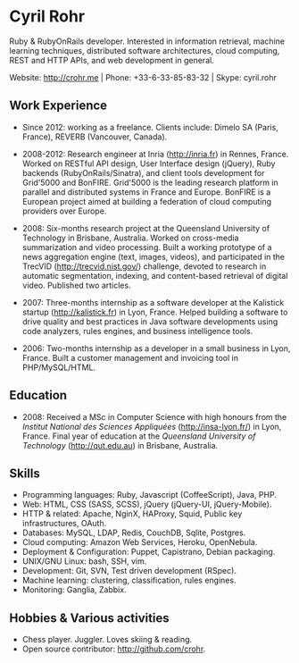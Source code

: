 # Cyril Rohr

Ruby & RubyOnRails developer. Interested in information retrieval,
machine learning techniques, distributed software architectures, cloud
computing, REST and HTTP APIs, and web development in general.

Website: <http://crohr.me> | Phone: +33-6-33-85-83-32 | Skype: cyril.rohr

## Work Experience

* Since 2012: working as a freelance. Clients include: Dimelo SA (Paris,
  France), REVERB (Vancouver, Canada).

* 2008-2012: Research engineer at Inria (<http://inria.fr>) in Rennes,
  France. Worked on RESTful API design, User Interface design (jQuery),
  Ruby backends (RubyOnRails/Sinatra), and client tools development for
  Grid'5000 and BonFIRE. Grid'5000 is the leading research platform in
  parallel and distributed systems in France and Europe. BonFIRE is a
  European project aimed at building a federation of cloud computing
  providers over Europe.

* 2008: Six-months research project at the Queensland University of
  Technology in Brisbane, Australia. Worked on cross-media summarization
  and video processing. Built a working prototype of a news aggregation
  engine (text, images, videos), and participated in the TrecVID
  (<http://trecvid.nist.gov/>) challenge, devoted to research in
  automatic segmentation, indexing, and content-based retrieval of
  digital video. Published two articles.

* 2007: Three-months internship as a software developer at the Kalistick
  startup (<http://kalistick.fr>) in Lyon, France. Helped building a
  software to drive quality and best practices in Java software
  developments using code analyzers, rules engines, and business
  intelligence tools.

* 2006: Two-months internship as a developer in a small business in
  Lyon, France. Built a customer management and invoicing tool in
  PHP/MySQL/HTML.

## Education

* 2008: Received a MSc in Computer Science with high honours from the
  *Institut National des Sciences Appliquées* (<http://insa-lyon.fr/>)
  in Lyon, France. Final year of education at the *Queensland University
  of Technology* (<http://qut.edu.au>) in Brisbane, Australia.

## Skills

* Programming languages: Ruby, Javascript (CoffeeScript), Java, PHP.
* Web: HTML, CSS (SASS, SCSS), jQuery (jQuery-UI, jQuery-Mobile).
* HTTP & related: Apache, NginX, HAProxy, Squid, Public key infrastructures, OAuth.
* Databases: MySQL, LDAP, Redis, CouchDB, Sqlite, Postgres.
* Cloud computing: Amazon Web Services, Heroku, OpenNebula.
* Deployment & Configuration: Puppet, Capistrano, Debian packaging.
* UNIX/GNU Linux: bash, SSH, vim.
* Development: Git, SVN, Test driven development (RSpec).
* Machine learning: clustering, classification, rules engines.
* Monitoring: Ganglia, Zabbix.

<!--
## Publications

* Eugen Feller, **Cyril Rohr**, David Margery, and Christine Morin.
  *Energy Management in IaaS Clouds: A Holistic Approach*. The 5th IEEE
  International Conference on Cloud Computing (CLOUD), Honolulu, Hawaii,
  USA, June 2012.

* **Cyril Rohr** et Dian Tjondronegoro. 2008. Aggregated cross-media
  news visualization and personalization. In Proceeding of the 1st ACM
  international conference on Multimedia information retrieval (MIR
  '08). ACM, New York, NY, USA, 371-378.

* Johannes Sasongko, **Cyril Rohr**, et Dian Tjondronegoro. 2008.
  Efficient generation of pleasant video summaries. In Proceedings of
  the 2nd ACM TRECVid Video Summarization Workshop (TVS '08). ACM, New
  York, NY, USA, 119-123.
-->

## Hobbies & Various activities

* Chess player. Juggler. Loves skiing & reading.
* Open source contributor: <http://github.com/crohr>.